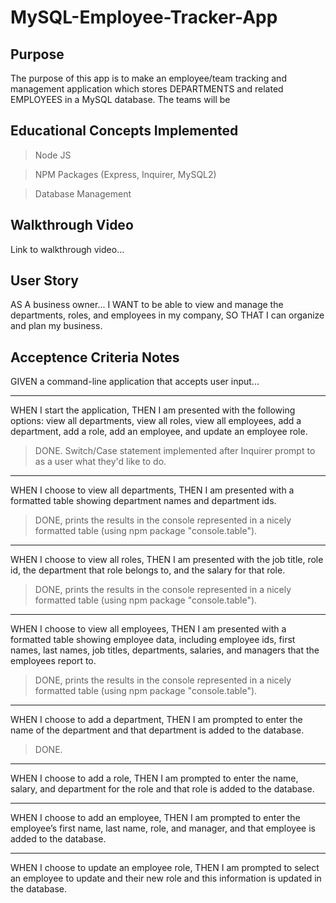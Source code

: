 # MySQL-Employee-Tracker-App

## Purpose

The purpose of this app is to make an employee/team tracking and management application which stores DEPARTMENTS and related EMPLOYEES in a MySQL database.  The teams will be 

## Educational Concepts Implemented

>Node JS

>NPM Packages (Express, Inquirer, MySQL2)

>Database Management

## Walkthrough Video

Link to walkthrough video...

## User Story

AS A business owner...
I WANT to be able to view and manage the departments, roles, and employees in my company,
SO THAT I can organize and plan my business.


## Acceptence Criteria Notes

GIVEN a command-line application that accepts user input...

- - - - -
WHEN I start the application,
THEN I am presented with the following options: view all departments, view all roles, view all employees, add a department, add a role, add an employee, and update an employee role.
>DONE.  Switch/Case statement implemented after Inquirer prompt to as a user what they'd like to do.

- - - - -
WHEN I choose to view all departments,
THEN I am presented with a formatted table showing department names and department ids.
>DONE, prints the results in the console represented in a nicely formatted table (using npm package "console.table").

- - - - -
WHEN I choose to view all roles,
THEN I am presented with the job title, role id, the department that role belongs to, and the salary for that role.
>DONE, prints the results in the console represented in a nicely formatted table (using npm package "console.table").

- - - - -
WHEN I choose to view all employees,
THEN I am presented with a formatted table showing employee data, including employee ids, first names, last names, job titles, departments, salaries, and managers that the employees report to.
>DONE, prints the results in the console represented in a nicely formatted table (using npm package "console.table").

- - - - -
WHEN I choose to add a department,
THEN I am prompted to enter the name of the department and that department is added to the database.
>DONE.

- - - - -
WHEN I choose to add a role,
THEN I am prompted to enter the name, salary, and department for the role and that role is added to the database.

- - - - -
WHEN I choose to add an employee,
THEN I am prompted to enter the employee’s first name, last name, role, and manager, and that employee is added to the database.

- - - - -
WHEN I choose to update an employee role,
THEN I am prompted to select an employee to update and their new role and this information is updated in the database.